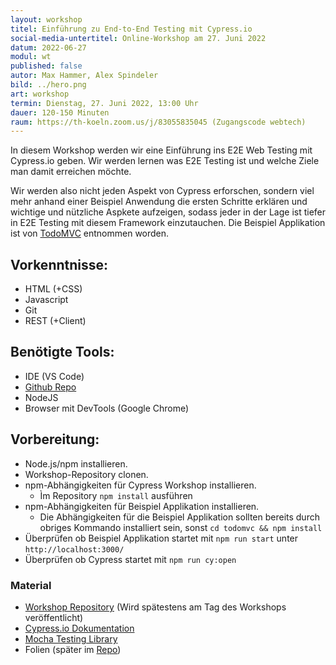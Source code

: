 ```yaml
---
layout: workshop
titel: Einführung zu End-to-End Testing mit Cypress.io
social-media-untertitel: Online-Workshop am 27. Juni 2022
datum: 2022-06-27
modul: wt
published: false
autor: Max Hammer, Alex Spindeler
bild: ../hero.png
art: workshop
termin: Dienstag, 27. Juni 2022, 13:00 Uhr
dauer: 120-150 Minuten
raum: https://th-koeln.zoom.us/j/83055835045 (Zugangscode webtech) 
---
```


In diesem Workshop werden wir eine Einführung ins E2E Web Testing mit Cypress.io geben. Wir werden lernen was E2E Testing ist und welche Ziele man damit erreichen möchte.

Wir werden also nicht jeden Aspekt von Cypress erforschen, sondern viel mehr anhand einer Beispiel Anwendung die ersten Schritte erklären und wichtige und nützliche Aspkete aufzeigen, sodass jeder in der Lage ist tiefer in E2E Testing mit diesem Framework einzutauchen. Die Beispiel Applikation ist von [TodoMVC](https://todomvc.com/) entnommen worden. 

## Vorkenntnisse:
- HTML (+CSS)
- Javascript
- Git
- REST (+Client)

## Benötigte Tools:
- IDE (VS Code)
- [Github Repo](https://github.com/MaxHam/testing-workshop-cypress)
- NodeJS
- Browser mit DevTools (Google Chrome)

## Vorbereitung:

- Node.js/npm installieren.
- Workshop-Repository clonen.
- npm-Abhängigkeiten für Cypress Workshop installieren.
  - Ìm Repository `npm install` ausführen
- npm-Abhängigkeiten für Beispiel Applikation installieren.
  - Die Abhängigkeiten für die Beispiel Applikation sollten bereits durch obriges Kommando installiert sein, sonst `cd todomvc && npm install`
- Überprüfen ob Beispiel Applikation startet mit `npm run start` unter `http://localhost:3000/`
- Überprüfen ob Cypress startet mit `npm run cy:open`

### Material
- [Workshop Repository](https://github.com/MaxHam/testing-workshop-cypress) (Wird spätestens am Tag des Workshops veröffentlicht)
- [Cypress.io Dokumentation](https://docs.cypress.io/)
- [Mocha Testing Library](https://mochajs.org/api/)
- Folien (später im [Repo](https://github.com/MaxHam/testing-workshop-cypress))